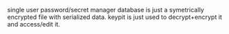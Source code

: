 single user password/secret manager
database is just a symetrically encrypted file with serialized data.
keypit is just used to decrypt+encrypt it and access/edit it.
